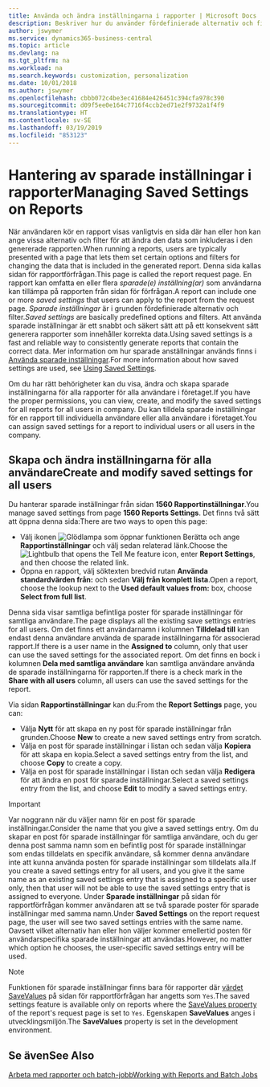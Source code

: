```yaml
---
title: Använda och ändra inställningarna i rapporter | Microsoft Docs
description: Beskriver hur du använder fördefinierade alternativ och filter för att anpassa en rapport och för att generera korrekta data.
author: jswymer
ms.service: dynamics365-business-central
ms.topic: article
ms.devlang: na
ms.tgt_pltfrm: na
ms.workload: na
ms.search.keywords: customization, personalization
ms.date: 10/01/2018
ms.author: jswymer
ms.openlocfilehash: cbbb072c4be3ec41684e426451c394cfa978c390
ms.sourcegitcommit: d09f5ee0e164c7716f4ccb2ed71e2f9732a1f4f9
ms.translationtype: HT
ms.contentlocale: sv-SE
ms.lasthandoff: 03/19/2019
ms.locfileid: "853123"
---
```

# <a name="managing-saved-settings-on-reports"></a><span data-ttu-id="0ed86-103">Hantering av sparade inställningar i rapporter</span><span class="sxs-lookup"><span data-stu-id="0ed86-103">Managing Saved Settings on Reports</span></span>
<span data-ttu-id="0ed86-104">När användaren kör en rapport visas vanligtvis en sida där han eller hon kan ange vissa alternativ och filter för att ändra den data som inkluderas i den genererade rapporten.</span><span class="sxs-lookup"><span data-stu-id="0ed86-104">When running a reports, users are typically presented with a page that lets them set certain options and filters for changing the data that is included in the generated report.</span></span> <span data-ttu-id="0ed86-105">Denna sida kallas sidan för rapportförfrågan.</span><span class="sxs-lookup"><span data-stu-id="0ed86-105">This page is called the report request page.</span></span> <span data-ttu-id="0ed86-106">En rapport kan omfatta en eller flera *sparade(e) inställning(ar)* som användarna kan tillämpa på rapporten från sidan för förfrågan.</span><span class="sxs-lookup"><span data-stu-id="0ed86-106">A report can include one or more *saved settings* that users can apply to the report from the request page.</span></span> <span data-ttu-id="0ed86-107">*Sparade inställningar* är i grunden fördefinierade alternativ och filter.</span><span class="sxs-lookup"><span data-stu-id="0ed86-107">*Saved settings* are basically predefined options and filters.</span></span> <span data-ttu-id="0ed86-108">Att använda sparade inställningar är ett snabbt och säkert sätt att på ett konsekvent sätt generera rapporter som innehåller korrekta data.</span><span class="sxs-lookup"><span data-stu-id="0ed86-108">Using saved settings is a fast and reliable way to consistently generate reports that contain the correct data.</span></span> <span data-ttu-id="0ed86-109">Mer information om hur sparade anställningar används finns i [Använda sparade inställningar](ui-work-report.md#SavedSettings).</span><span class="sxs-lookup"><span data-stu-id="0ed86-109">For more information about how saved settings are used, see [Using Saved Settings](ui-work-report.md#SavedSettings).</span></span>

<span data-ttu-id="0ed86-110">Om du har rätt behörigheter kan du visa, ändra och skapa sparade inställningarna för alla rapporter för alla användare i företaget.</span><span class="sxs-lookup"><span data-stu-id="0ed86-110">If you have the proper permissions, you can view, create, and modify the saved settings for all reports for all users in company.</span></span> <span data-ttu-id="0ed86-111">Du kan tilldela sparade inställningar för en rapport till individuella användare eller alla användare i företaget.</span><span class="sxs-lookup"><span data-stu-id="0ed86-111">You can assign saved settings for a report to individual users or all users in the company.</span></span>

<!--
## Apply saved settings to a report
1. Open the report.

   The report request page appears.    
2. In the **Saved Settings** section of the page, set the **Name** field  to the saved settings that you want to use.

   The **Saved Settings** section only appears if the report has been run before or if there are existing saved settings entries. The saved settings entry called **Last used options and filters** is always available. These settings are the option and filter values that were used the last time you ran the report.

-->

## <a name="create-and-modify-saved-settings-for-all-users"></a><span data-ttu-id="0ed86-112">Skapa och ändra inställningarna för alla användare</span><span class="sxs-lookup"><span data-stu-id="0ed86-112">Create and modify saved settings for all users</span></span>
<span data-ttu-id="0ed86-113">Du hanterar sparade inställningar från sidan **1560 Rapportinställningar**.</span><span class="sxs-lookup"><span data-stu-id="0ed86-113">You manage saved settings from page **1560 Reports Settings**.</span></span> <span data-ttu-id="0ed86-114">Det finns två sätt att öppna denna sida:</span><span class="sxs-lookup"><span data-stu-id="0ed86-114">There are two ways to open this page:</span></span>
-   <span data-ttu-id="0ed86-115">Välj ikonen ![Glödlampa som öppnar funktionen Berätta](media/ui-search/search_small.png "Berätta vad du vill göra") och ange **Rapportinställningar** och välj sedan relaterad länk.</span><span class="sxs-lookup"><span data-stu-id="0ed86-115">Choose the ![Lightbulb that opens the Tell Me feature](media/ui-search/search_small.png "Tell me what you want to do") icon, enter **Report Settings**, and then choose the related link.</span></span>
-   <span data-ttu-id="0ed86-116">Öppna en rapport, välj söktexten bredvid rutan **Använda standardvärden från:** och sedan **Välj från komplett lista**.</span><span class="sxs-lookup"><span data-stu-id="0ed86-116">Open a report, choose the lookup next to the **Used default values from:** box, choose **Select from full list**.</span></span>

<span data-ttu-id="0ed86-117">Denna sida visar samtliga befintliga poster för sparade inställningar för samtliga användare.</span><span class="sxs-lookup"><span data-stu-id="0ed86-117">The page displays all the existing save settings entries for all users.</span></span> <span data-ttu-id="0ed86-118">Om det finns ett användarnamn i kolumnen **Tilldelad till** kan endast denna användare använda de sparade inställningarna för associerad rapport.</span><span class="sxs-lookup"><span data-stu-id="0ed86-118">If there is a user name in the **Assigned to** column, only that user can use the saved settings for the associated report.</span></span> <span data-ttu-id="0ed86-119">Om det finns en bock i kolumnen **Dela med samtliga användare** kan samtliga användare använda de sparade inställningarna för rapporten.</span><span class="sxs-lookup"><span data-stu-id="0ed86-119">If there is a check mark in the **Share with all users** column, all users can use the saved settings for the report.</span></span>

<span data-ttu-id="0ed86-120">Via sidan **Rapportinställningar** kan du:</span><span class="sxs-lookup"><span data-stu-id="0ed86-120">From the **Report Settings** page, you can:</span></span>
-   <span data-ttu-id="0ed86-121">Välja **Nytt** för att skapa en ny post för sparade inställningar från grunden.</span><span class="sxs-lookup"><span data-stu-id="0ed86-121">Choose **New** to create a new saved settings entry from scratch.</span></span>
-   <span data-ttu-id="0ed86-122">Välja en post för sparade inställningar i listan och sedan välja **Kopiera** för att skapa en kopia.</span><span class="sxs-lookup"><span data-stu-id="0ed86-122">Select a saved settings entry from the list, and choose **Copy** to create a copy.</span></span>
-   <span data-ttu-id="0ed86-123">Välja en post för sparade inställningar i listan och sedan välja **Redigera** för att ändra en post för sparade inställningar.</span><span class="sxs-lookup"><span data-stu-id="0ed86-123">Select a saved settings entry from the list, and choose **Edit** to modify a saved settings entry.</span></span>


> [!Important]
> <span data-ttu-id="0ed86-124">Var noggrann när du väljer namn för en post för sparade inställningar.</span><span class="sxs-lookup"><span data-stu-id="0ed86-124">Consider the name that you give a saved settings entry.</span></span> <span data-ttu-id="0ed86-125">Om du skapar en post för sparade inställningar för samtliga användare, och du ger denna post samma namn som en befintlig post för sparade inställningar som endas tilldelats en specifik användare, så kommer denna användare inte att kunna använda posten för sparade inställningar som tilldelats alla.</span><span class="sxs-lookup"><span data-stu-id="0ed86-125">If you create a saved settings entry for all users, and you give it the same name as an existing saved settings entry that is assigned to a specific user only, then that user will not be able to use the saved settings entry that is assigned to everyone.</span></span>  <span data-ttu-id="0ed86-126">Under **Sparade inställningar** på sidan för rapportförfrågan kommer användaren att se två sparade poster för sparade inställningar med samma namn.</span><span class="sxs-lookup"><span data-stu-id="0ed86-126">Under **Saved Settings** on the report request page, the user will see two saved settings entries with the same name.</span></span> <span data-ttu-id="0ed86-127">Oavsett vilket alternativ han eller hon väljer kommer emellertid posten för användarspecifika sparade inställningar att användas.</span><span class="sxs-lookup"><span data-stu-id="0ed86-127">However, no matter which option he chooses, the user-specific saved settings entry will be used.</span></span>

> [!NOTE]
> <span data-ttu-id="0ed86-128">Funktionen för sparade inställningar finns bara för rapporter där [värdet SaveValues](https://docs.microsoft.com/en-us/dynamics-nav/savevalues-property) på sidan för rapportförfrågan har angetts som `Yes`.</span><span class="sxs-lookup"><span data-stu-id="0ed86-128">The saved settings feature is available only on reports where the [SaveValues property](https://docs.microsoft.com/en-us/dynamics-nav/savevalues-property) of the report's request page is set to `Yes`.</span></span> <span data-ttu-id="0ed86-129">Egenskapen **SaveValues** anges i utvecklingsmiljön.</span><span class="sxs-lookup"><span data-stu-id="0ed86-129">The **SaveValues** property is set in the development environment.</span></span>  

## <a name="see-also"></a><span data-ttu-id="0ed86-130">Se även</span><span class="sxs-lookup"><span data-stu-id="0ed86-130">See Also</span></span>
[<span data-ttu-id="0ed86-131">Arbeta med rapporter och batch-jobb</span><span class="sxs-lookup"><span data-stu-id="0ed86-131">Working with Reports and Batch Jobs</span></span>](ui-work-report.md)  
